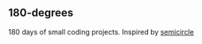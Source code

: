## 180-degrees

180 days of small coding projects. Inspired by [semicircle](https://github.com/joshhartigan/semicircle)
